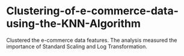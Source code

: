 # Clustering-of-e-commerce-data-using-the-KNN-Algorithm
Clustered the e-commerce data features. The analysis measured the importance of Standard Scaling and Log Transformation.
